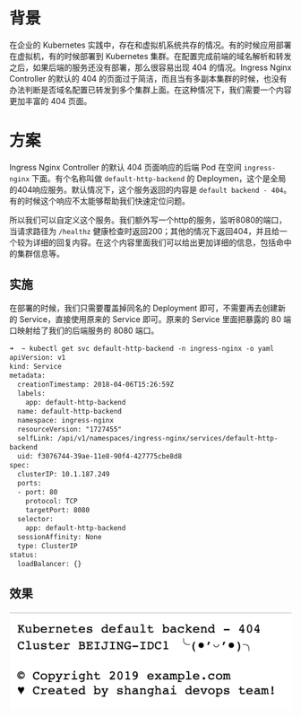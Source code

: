 # 背景

在企业的 Kubernetes 实践中，存在和虚拟机系统共存的情况。有的时候应用部署在虚拟机，有的时候部署到 Kubernetes 集群。在配置完成前端的域名解析和转发之后，如果后端的服务还没有部署，那么很容易出现 404 的情况。Ingress Nginx Controller 的默认的 404 的页面过于简洁，而且当有多副本集群的时候，也没有办法判断是否域名配置已转发到多个集群上面。在这种情况下，我们需要一个内容更加丰富的 404 页面。

# 方案

Ingress Nginx Controller 的默认 404 页面响应的后端 Pod 在空间 `ingress-nginx` 下面。有个名称叫做 `default-http-backend` 的 Deploymen，这个是全局的404响应服务。默认情况下，这个服务返回的内容是 `default backend - 404`。有的时候这个响应不太能够帮助我们快速定位问题。

所以我们可以自定义这个服务。我们额外写一个http的服务，监听8080的端口，当请求路径为 `/healthz` 健康检查时返回200；其他的情况下返回404，并且给一个较为详细的回复内容。在这个内容里面我们可以给出更加详细的信息，包括命中的集群信息等。

## 实施

在部署的时候，我们只需要覆盖掉同名的 Deployment 即可，不需要再去创建新的 Service，直接使用原来的 Service 即可。原来的 Service 里面把暴露的 80 端口映射给了我们的后端服务的 8080 端口。

```
➜  ~ kubectl get svc default-http-backend -n ingress-nginx -o yaml
apiVersion: v1
kind: Service
metadata:
  creationTimestamp: 2018-04-06T15:26:59Z
  labels:
    app: default-http-backend
  name: default-http-backend
  namespace: ingress-nginx
  resourceVersion: "1727455"
  selfLink: /api/v1/namespaces/ingress-nginx/services/default-http-backend
  uid: f3076744-39ae-11e8-90f4-427775cbe8d8
spec:
  clusterIP: 10.1.187.249
  ports:
  - port: 80
    protocol: TCP
    targetPort: 8080
  selector:
    app: default-http-backend
  sessionAffinity: None
  type: ClusterIP
status:
  loadBalancer: {}
```

## 效果

![images/default-backend-404.png](images/default-backend-404.png)
